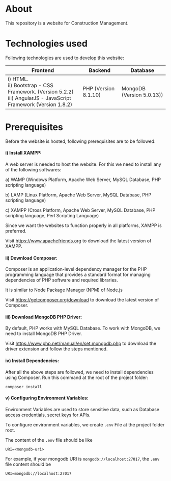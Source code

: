 # About

This repository is a website for Construction Management.

# Technologies used

Following technologies are used to develop this website:

| Frontend                                                                                                                | Backend              | Database                  |
| ----------------------------------------------------------------------------------------------------------------------- | -------------------- | ------------------------- |
| i) HTML.<br />ii) Bootstrap - CSS Framework. (Version 5.2.2)<br />iii) AngularJS - JavaScript Framework (Version 1.8.2) | PHP (Version 8.1.10) | MongoDB (Version 5.0.13)) |

# Prerequisites

Before the website is hosted, following prerequisites are to be followed:

#### i) Install XAMPP:

A web server is needed to host the website. For this we need to install any of the following softwares:

a) WAMP (Windows Platform, Apache Web Server, MySQL Database, PHP scripting language)

b) LAMP (Linux Platform, Apache Web Server, MySQL Database, PHP scripting language)

c) XAMPP (Cross Platform, Apache Web Server, MySQL Database, PHP scripting language, Perl Scripting Language)

Since we want the websites to function properly in all platforms, XAMPP is preferred.

Visit https://www.apachefriends.org to download the latest version of XAMPP.

#### ii) Download Composer:

Composer is an application-level dependency manager for the PHP programming language that provides a standard format for managing dependencies of PHP software and required libraries.

It is similar to Node Package Manager (NPM) of Node.js

Visit https://getcomposer.org/download to download the latest version of Composer.

#### iii) Download MongoDB PHP Driver:

By default, PHP works with MySQL Database. To work with MongoDB, we need to install MongoDB PHP Driver.

Visit https://www.php.net/manual/en/set.mongodb.php to  download the driver extension and follow the steps mentioned.

#### iv) Install Dependencies:

After all the above steps are followed, we need to install dependencies using Composer. Run this command at the root of the project folder:

```
composer install
```

#### v) Configuring Environment Variables:

Environment Variables are used to store sensitive data, such as Database access credentials, secret keys for APIs.

To configure environment variables, we create `.env` File at the project folder root.

The content of the `.env` file should be like

```
URI=<mongodb-uri>
```

For example, if your mongodb URI is `mongodb://localhost:27017`, the `.env` file content should be 

```
URI=mongodb://localhost:27017
```
